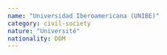 ```yaml
---
name: "Universidad Iberoamericana (UNIBE)"
category: civil-society
nature: "Université"
nationality: DOM
---
```

